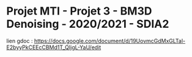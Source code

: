 # Projet MTI - Projet 3 - BM3D Denoising - 2020/2021 - SDIA2

lien gdoc : https://docs.google.com/document/d/19UovmcGdMxGLTal-E2byyPkCEEcCBMd1T_QIjgL-YaU/edit
